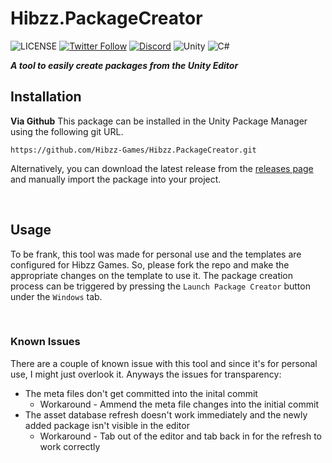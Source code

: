 # Hibzz.PackageCreator
![LICENSE](https://img.shields.io/badge/LICENSE-CC--BY--4.0-ee5b32?style=for-the-badge) [![Twitter Follow](https://img.shields.io/twitter/follow/hibzzgames?color=1a8cd8&style=for-the-badge)](https://twitter.com/hibzzgames) [![Discord](https://img.shields.io/discord/695898694083412048?color=788bd9&label=DIscord&style=for-the-badge)](https://discord.gg/tZdZFK7) ![Unity](https://img.shields.io/badge/unity-%23000000.svg?style=for-the-badge&logo=unity&logoColor=white) ![C#](https://img.shields.io/badge/c%23-%23239120.svg?style=for-the-badge&logo=c-sharp&logoColor=white)

***A tool to easily create packages from the Unity Editor***

## Installation
**Via Github**
This package can be installed in the Unity Package Manager using the following git URL.
```
https://github.com/Hibzz-Games/Hibzz.PackageCreator.git
```

Alternatively, you can download the latest release from the [releases page](https://github.com/Hibzz-Games/Hibzz.PackageCreator/releases) and manually import the package into your project.

<br>

## Usage
To be frank, this tool was made for personal use and the templates are configured for Hibzz Games. So, please fork the repo and make the appropriate changes on the template to use it. The package creation process can be triggered by pressing the `Launch Package Creator` button under the `Windows` tab.

<br>

### Known Issues
There are a couple of known issue with this tool and since it's for personal use, I might just overlook it. Anyways the issues for transparency:
- The meta files don't get committed into the inital commit
  - Workaround - Ammend the meta file changes into the initial commit
- The asset database refresh doesn't work immediately and the newly added package isn't visible in the editor
  - Workaround - Tab out of the editor and tab back in for the refresh to work correctly